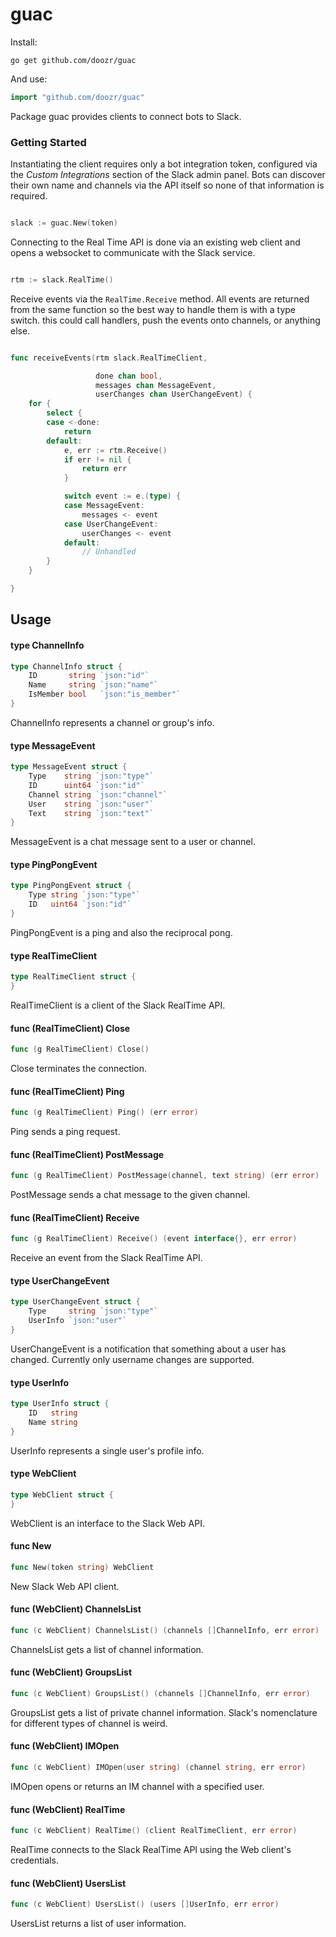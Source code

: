 # guac

Install:

```
go get github.com/doozr/guac
```

And use:

```go
import "github.com/doozr/guac"
```

Package guac provides clients to connect bots to Slack.


### Getting Started

Instantiating the client requires only a bot integration token, configured via
the *Custom Integrations* section of the Slack admin panel. Bots can discover
their own name and channels via the API itself so none of that information is
required.

```go

slack := guac.New(token)

```

Connecting to the Real Time API is done via an existing web client and opens a
websocket to communicate with the Slack service.

```go

rtm := slack.RealTime()

```

Receive events via the `RealTime.Receive` method. All events are returned from
the same function so the best way to handle them is with a type switch. this
could call handlers, push the events onto channels, or anything else.

```go

func receiveEvents(rtm slack.RealTimeClient,

                   done chan bool,
                   messages chan MessageEvent,
                   userChanges chan UserChangeEvent) {
    for {
        select {
        case <-done:
            return
        default:
            e, err := rtm.Receive()
            if err != nil {
                return err
            }

            switch event := e.(type) {
            case MessageEvent:
                messages <- event
            case UserChangeEvent:
                userChanges <- event
            default:
                // Unhandled
        }
    }

}

```

## Usage

#### type ChannelInfo

```go
type ChannelInfo struct {
	ID       string `json:"id"`
	Name     string `json:"name"`
	IsMember bool   `json:"is_member"`
}
```

ChannelInfo represents a channel or group's info.

#### type MessageEvent

```go
type MessageEvent struct {
	Type    string `json:"type"`
	ID      uint64 `json:"id"`
	Channel string `json:"channel"`
	User    string `json:"user"`
	Text    string `json:"text"`
}
```

MessageEvent is a chat message sent to a user or channel.

#### type PingPongEvent

```go
type PingPongEvent struct {
	Type string `json:"type"`
	ID   uint64 `json:"id"`
}
```

PingPongEvent is a ping and also the reciprocal pong.

#### type RealTimeClient

```go
type RealTimeClient struct {
}
```

RealTimeClient is a client of the Slack RealTime API.

#### func (RealTimeClient) Close

```go
func (g RealTimeClient) Close()
```
Close terminates the connection.

#### func (RealTimeClient) Ping

```go
func (g RealTimeClient) Ping() (err error)
```
Ping sends a ping request.

#### func (RealTimeClient) PostMessage

```go
func (g RealTimeClient) PostMessage(channel, text string) (err error)
```
PostMessage sends a chat message to the given channel.

#### func (RealTimeClient) Receive

```go
func (g RealTimeClient) Receive() (event interface{}, err error)
```
Receive an event from the Slack RealTime API.

#### type UserChangeEvent

```go
type UserChangeEvent struct {
	Type     string `json:"type"`
	UserInfo `json:"user"`
}
```

UserChangeEvent is a notification that something about a user has changed.
Currently only username changes are supported.

#### type UserInfo

```go
type UserInfo struct {
	ID   string
	Name string
}
```

UserInfo represents a single user's profile info.

#### type WebClient

```go
type WebClient struct {
}
```

WebClient is an interface to the Slack Web API.

#### func  New

```go
func New(token string) WebClient
```
New Slack Web API client.

#### func (WebClient) ChannelsList

```go
func (c WebClient) ChannelsList() (channels []ChannelInfo, err error)
```
ChannelsList gets a list of channel information.

#### func (WebClient) GroupsList

```go
func (c WebClient) GroupsList() (channels []ChannelInfo, err error)
```
GroupsList gets a list of private channel information. Slack's nomenclature for
different types of channel is weird.

#### func (WebClient) IMOpen

```go
func (c WebClient) IMOpen(user string) (channel string, err error)
```
IMOpen opens or returns an IM channel with a specified user.

#### func (WebClient) RealTime

```go
func (c WebClient) RealTime() (client RealTimeClient, err error)
```
RealTime connects to the Slack RealTime API using the Web client's credentials.

#### func (WebClient) UsersList

```go
func (c WebClient) UsersList() (users []UserInfo, err error)
```
UsersList returns a list of user information.
